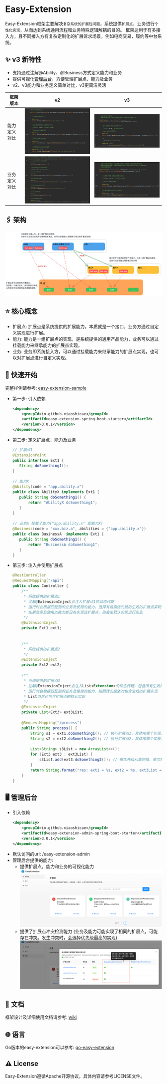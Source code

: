 # Easy-Extension

Easy-Extension框架主要解决`复杂系统的扩展性问题`，系统提供`扩展点`，业务进行`个性化实现`，从而达到系统通用流程和业务特殊逻辑解耦的目的。
框架适用于有多接入方，且不同接入方有复杂定制化的扩展诉求场景，例如电商交易，履约等中台系统。

## ✨ v3 新特性

* 支持通过注解@Ability、@Business方式定义能力和业务
* 提供可视化[管理后台](#-管理后台)，方便管理扩展点、能力及业务
* v2、v3能力和业务定义简单对比，v3更简洁灵活

| 框架版本   | v2                                         | v3                                         |
|--------|--------------------------------------------|--------------------------------------------|
| 能力定义对比 | <img src="/doc/v2-ability.png" width=500>  | <img src="/doc/v3-ability.png" width=500>  |
| 业务定义对比 | <img src="/doc/v2-business.png" width=500> | <img src="/doc/v3-business.png" width=500> |

## 🖇️ 架构

![](/doc/global-arc.png)

## ⭐️ 核心概念

* 扩展点: 扩展点是系统提供的扩展能力，本质就是一个接口，业务方通过自定义实现进行扩展。
* 能力: 能力是一组扩展点的实现，是系统提供的通用产品能力，业务可以通过挂载能力来继承能力的扩展点实现。
* 业务: 业务即系统接入方，可以通过挂载能力来继承能力的扩展点实现，也可以对扩展点进行自定义实现。

## 🌈 快速开始

完整样例请参考: [easy-extension-sample](https://github.com/xiaoshicae/easy-extension-sample)

* 第一步: 引入依赖
    ```xml
    <dependency>
        <groupId>io.github.xiaoshicae</groupId>
        <artifactId>easy-extension-spring-boot-starter</artifactId>
        <version>3.0.1</version>
    </dependency>
    ```
* 第二步: 定义扩展点，能力及业务
   ```java
  // 扩展点1
  @ExtensionPoint
  public interface Ext1 {
      String doSomething1();
  }
      
  // 能力X
  @Ability(code = "app.ability.x")
  public class AbilityX implements Ext1 {
      public String doSomething1() {
          return "AbilityX doSomething1";
      }
  }
      
  // 业务A 挂载了能力("app.ability.x" 即能力X)
  @Business(code = "xxx.biz.a", abilities = {"app.ability.x"})
  public class BusinessA  implements Ext1 {
      public String doSomething1() {
          return "BusinessA doSomething1";
      }
  }
  ```
* 第三步: 注入并使用扩展点
    ```java
    @RestController
    @RequestMapping("/api")
    public class Controller {
        /**
         * 系统提供的扩展点1
         * 注解@ExtensionInject会注入扩展点1的动态代理
         * 运行时会根据匹配到的业务及使用的能力，选择有最高优先级的生效的扩展点实现
         * 如果业务及使用的能力都没有实现该扩展点，则会走默认实现进行兜底
         */
        @ExtensionInject
        private Ext1 ext1;
    
    
        /**
         * 系统提供的扩展点2
         */
        @ExtensionInject
        private Ext2 ext2;
    
        /**
         * 系统提供的扩展点3
         * 注解@ExtensionInject会注入List<Extension>的动态代理，包含所有生效的实现
         * 运行时会根据匹配到的业务及使用的能力，按照优先级依次包含生效的扩展实现
         * List当然也包含扩展点的默认实现
         */
        @ExtensionInject
        private List<Ext3> ext3List;
    
        @RequestMapping("/process")
        public String process() {
            String s1 = ext1.doSomething1(); // 执行扩展点1，具体用哪个实现，由匹配到的业务及生效的能力+优先级决定
            String s2 = ext2.doSomething2(); // 执行扩展点2，具体用哪个实现，由匹配到的业务及生效的能力+优先级决定
    
            List<String> s3List = new ArrayList<>();
            for (Ext3 ext3 : ext3List) {
                s3List.add(ext3.doSomething3()); // 按优先级从高到低，依次执行扩展点3的业务或生效能力的实现
            }
            return String.format("res: ext1 = %s, ext2 = %s, ext3List = %s", s1, s2, Arrays.toString(s3List.toArray()));
        }
    }
    ```

## 🖥 管理后台

* 引入依赖
  ```xml
  <dependency>
      <groupId>io.github.xiaoshicae</groupId>
      <artifactId>easy-extension-admin-spring-boot-starter</artifactId>
      <version>3.0.1</version>
  </dependency>
  ```
* 默认访问的url: /easy-extension-admin
* 管理后台提供的能力:
    * 提供扩展点，能力和业务的可视化能力
      ![](/doc/admin-extension.png)
    * 提供了扩展点冲突检测能力 (业务及能力可能实现了相同的扩展点，可能存在冲突。发生冲突时，会选择优先级最高的实现)
      ![](/doc/admin-business-conflict.png)

## 📖 文档

框架设计及详细使用文档请参考: [wiki](https://github.com/xiaoshicae/easy-extension/wiki)

## 🌐 语言

Go版本的easy-extension可以参考: [go-easy-extension](https://github.com/xiaoshicae/go-easy-extension)

## ⚠️ License

Easy-Extension遵循Apache开源协议，具体内容请参考LICENSE文件。
